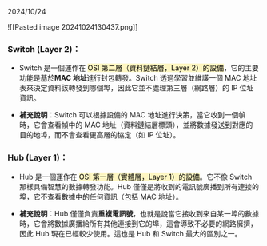 2024/10/24

![[Pasted image 20241024130437.png]]

### Switch (Layer 2)：
    
- Switch 是一個運作在 <mark style="background: #FFF3A3A6;">OSI 第二層（資料鏈結層，Layer 2）的設備</mark>，它的主要功能是基於**MAC 地址**進行封包轉發。Switch 透過學習並維護一個 MAC 地址表來決定資料該轉發到哪個埠，因此它並不處理第三層（網路層）的 IP 位址資訊。
    
- **補充說明**：Switch 可以根據設備的 MAC 地址進行決策，當它收到一個幀時，它會查看幀中的 MAC 地址（資料鏈結層標頭），並將數據發送到對應的目的地埠，而不會查看更高層的協定（如 IP 位址）。
    

### Hub (Layer 1)：

- Hub 是一個運作在 <mark style="background: #FFF3A3A6;">OSI 第一層（實體層，Layer 1）的設備</mark>。它不像 Switch 那樣具備智慧的數據轉發功能。Hub 僅僅是將收到的電訊號廣播到所有連接的埠，它不查看數據中的任何資訊（包括 MAC 地址）。
    
- **補充說明**：Hub 僅僅負責**重複電訊號**，也就是說當它接收到來自某一埠的數據時，它會將數據廣播給所有其他連接到它的埠，這會導致不必要的網路擁擠，因此 Hub 現在已經較少使用。這也是 Hub 和 Switch 最大的區別之一。